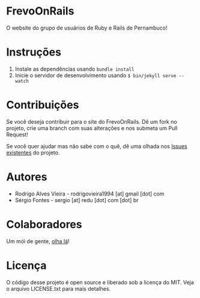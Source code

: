 # FrevoOnRails

O website do grupo de usuários de Ruby e Rails de Pernambuco!

# Instruções

1. Instale as dependências usando `bundle install`
2. Inicie o servidor de desenvolvimento usando `$ bin/jekyll serve --watch`

# Contribuições

Se você deseja contribuir para o site do FrevoOnRails. Dê um fork no projeto, crie uma branch com suas alterações e nos submeta um Pull Request!

Se você quer ajudar mas não sabe com o quê, dê uma olhada nos [Issues existentes] do projeto.

# Autores

* Rodrigo Alves Vieira - rodrigovieira1994 [at] gmail [dot] com
* Sérgio Fontes - sergio [at] redu [dot] com [dot] br

# Colaboradores

Um mói de gente, [olha lá]!

# Licença

O código desse projeto é open source e liberado sob a licença do MIT. Veja o arquivo LICENSE.txt para mais detalhes.

[Issues existentes]: https://github.com/frevo-on-rails/site/issues
[olha lá]: https://github.com/frevo-on-rails/frevo-on-rails.github.com/network
